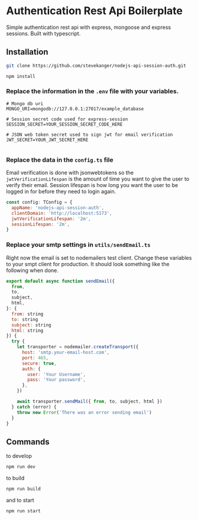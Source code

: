 # Authentication Rest Api Boilerplate

Simple authentication rest api with express, mongoose and express sessions. Built with typescript.

## Installation

```bash
git clone https://github.com/stevekanger/nodejs-api-session-auth.git
```

```bash
npm install
```

### Replace the information in the `.env` file with your variables.

```
# Mongo db uri
MONGO_URI=mongodb://127.0.0.1:27017/example_database

# Session secret code used for express-session
SESSION_SECRET=YOUR_SESSION_SECRET_CODE_HERE

# JSON web token secret used to sign jwt for email verification
JWT_SECRET=YOUR_JWT_SECRET_HERE


```

### Replace the data in the `config.ts` file

Email verification is done with jsonwebtokens so the `jwtVerificationLifespan` is the amount of time you want to give the user to verify their email. Session lifespan is how long you want the user to be logged in for before they need to login again.

```javascript
const config: TConfig = {
  appName: 'nodejs-api-session-auth',
  clientDomain: 'http://localhost:5173',
  jwtVerificationLifespan: '2m',
  sessionLifespan: '2m',
}
```

### Replace your smtp settings in `utils/sendEmail.ts`

Right now the email is set to nodemailers test client. Change these variables to your smpt client for production. It should look something like the following when done.

```javascript
export default async function sendEmail({
  from,
  to,
  subject,
  html,
}: {
  from: string
  to: string
  subject: string
  html: string
}) {
  try {
    let transporter = nodemailer.createTransport({
      host: 'smtp.your-email-host.com',
      port: 465,
      secure: true,
      auth: {
        user: 'Your Username',
        pass: 'Your password',
      },
    })

    await transporter.sendMail({ from, to, subject, html })
  } catch (error) {
    throw new Error('There was an error sending email')
  }
}
```

## Commands

to develop

```bash
npm run dev
```

to build

```bash
npm run build
```

and to start

```bash
npm run start
```
